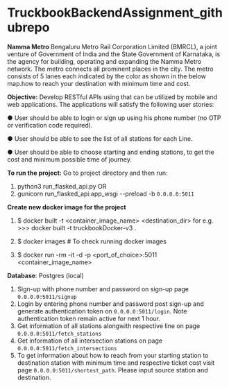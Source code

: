 # **TruckbookBackendAssignment_githubrepo**
**Namma Metro** 
Bengaluru Metro Rail Corporation Limited (BMRCL), a joint venture of Government of India and the State Government of Karnataka, is the agency for building, operating and expanding the
Namma Metro network. The metro connects all prominent places in the city. The metro consists of 5 lanes each indicated by the color as shown in the below map.how to reach your destination with minimum time and cost.

**Objective:**
Develop RESTful APIs using that can be utilized by mobile and web applications. The applications will satisfy the following user stories:

● User should be able to login or sign up using his phone number (no OTP or verification code required).

● User should be able to see the list of all stations for each Line.

● User should be able to choose starting and ending stations, to get the cost and minimum possible time of journey. 


**To run the project:**
Go to project directory and then run:
1) python3 run_flasked_api.py
      OR
2) gunicorn run_flasked_api:app_wsgi --preload -b `0.0.0.0:5011`

**Create new docker image for the project**

1) $ docker built -t <container_image_name> <destination_dir> for e.g. >>>  docker built -t truckbookDocker-v3 .

2) $ docker images # To check running docker images

3) $ docker run -rm -it -d -p <port_of_choice>:5011 <container_image_name>



**Database**: 
Postgres (local)


1. Sign-up with phone number and password on sign-up page `0.0.0.0:5011/signup`
2. Login by entering phone number and password post sign-up and generate authentication token on `0.0.0.0:5011/login`. Note authentication token remain active for next 1 hour.
3. Get information of all stations alongwith respective line on page `0.0.0.0:5011/fetch_stations`
4. Get information of all intersection stations on page `0.0.0.0:5011/fetch_intersections`
5. To get information about how to reach from your starting station to destination station with minimum time and respective ticket cost visit page `0.0.0.0:5011/shortest_path`. 
   Please input source station and destination.